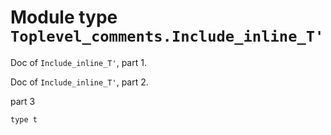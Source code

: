 
# Module type `Toplevel_comments.Include_inline_T'`

Doc of `Include_inline_T'`, part 1\.

Doc of `Include_inline_T'`, part 2\.

part 3

```
type t
```
